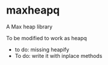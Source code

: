 # maxheapq

A Max heap library

To be modified to work as heapq 

- to do: missing heapify
- To do: write it with inplace methods
